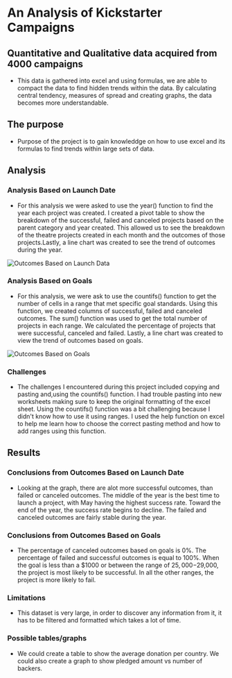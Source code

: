  # An Analysis of Kickstarter Campaigns

## Quantitative and Qualitative data acquired from 4000 campaigns
- This data is gathered into excel and using formulas, we are able to compact the data to find hidden trends within the data. By calculating central tendency, measures of spread and creating graphs, the data becomes more understandable. 

## The purpose
- Purpose of the project is to gain knowleddge on how to use excel and its formulas to find trends within large sets of data.

## Analysis

### Analysis Based on Launch Date
- For this analysis we were asked to use the year() function to find the year each project was created. I created a pivot table to show the breakdown of the successful, failed and canceled projects based on the parent category and year created. This allowed us to see the breakdown of the theatre projects created in each month and the outcomes of those projects.Lastly, a line chart was created to see the trend of outcomes during the year. 

![Outcomes Based on Launch Data](https://user-images.githubusercontent.com/85714314/123565331-20be6100-d782-11eb-8f1f-dc5334d66ff0.png)


### Analysis Based on Goals 
- For this analysis, we were ask to use the countifs() function to get the number of cells in a range that met specific goal standards. Using this function, we created columns of successful, failed and canceled outcomes. The sum() function was used to get the total number of projects in each range. We calculated the percentage of projects that were successful, canceled and failed. Lastly, a line chart was created to view the trend of outcomes based on goals. 

![Outcomes Based on Goals](https://user-images.githubusercontent.com/85714314/123565560-f620d800-d782-11eb-8d48-e1539e5648e0.png)

### Challenges
- The challenges I encountered during this project included copying and pasting and,using the countifs() function. I had trouble pasting into new worksheets making sure to keep the original formatting of the excel sheet. Using the countifs() function was a bit challenging because I didn't know how to use it using ranges. I used the help function on excel to help me learn how to choose the correct pasting method and how to add ranges using this function.

## Results

### Conclusions from Outcomes Based on Launch Date
- Looking at the graph, there are alot more successful outcomes, than failed or canceled outcomes. The middle of the year is the best time to launch a project, with May having the highest success rate. Toward the end of the year, the success rate begins to decline. The failed and canceled outcomes are fairly stable during the year.

### Conclusions from Outcomes Based on Goals
- The percentage of canceled outcomes based on goals is 0%. The percentage of failed and successful outcomes is equal to 100%. When the goal is less than a $1000 or between the range of $25,000-$29,000, the project is most likely to be successful. In all the other ranges, the project is more likely to fail. 

### Limitations
- This dataset is very large, in order to discover any information from it, it has to be filtered and formatted which takes a lot of time.

### Possible tables/graphs
- We could create a table to show the average donation per country. We could also create a graph to show pledged amount vs number of backers.

